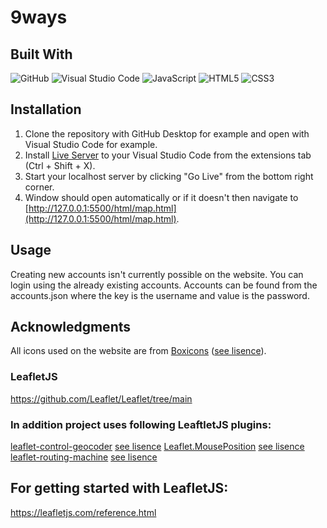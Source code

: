 # 9ways

## Built With
![GitHub](https://img.shields.io/badge/github-%23121011.svg?style=for-the-badge&logo=github&logoColor=white)
![Visual Studio Code](https://img.shields.io/badge/Visual%20Studio%20Code-0078d7.svg?style=for-the-badge&logo=visual-studio-code&logoColor=white) ![JavaScript](https://img.shields.io/badge/javascript-%23323330.svg?style=for-the-badge&logo=javascript&logoColor=%23F7DF1E)
![HTML5](https://img.shields.io/badge/html5-%23E34F26.svg?style=for-the-badge&logo=html5&logoColor=white)
![CSS3](https://img.shields.io/badge/css3-%231572B6.svg?style=for-the-badge&logo=css3&logoColor=white)

## Installation
1. Clone the repository with GitHub Desktop for example and open with Visual Studio Code for example.
2. Install [Live Server](https://marketplace.visualstudio.com/items?itemName=ritwickdey.LiveServer) to your Visual Studio Code from the extensions tab (Ctrl + Shift + X).
3. Start your localhost server by clicking "Go Live" from the bottom right corner.
4. Window should open automatically or if it doesn't then navigate to [http://127.0.0.1:5500/html/map.html](http://127.0.0.1:5500/html/map.html).

## Usage
Creating new accounts isn't currently possible on the website. 
You can login using the already existing accounts. 
Accounts can be found from the accounts.json where the key is the username and value is the password.

## Acknowledgments
All icons used on the website are from [Boxicons](https://boxicons.com/) ([see lisence](https://boxicons.com/usage#license)).

### LeafletJS
https://github.com/Leaflet/Leaflet/tree/main

### In addition project uses following LeaftletJS plugins:
[leaflet-control-geocoder](https://github.com/perliedman/leaflet-control-geocoder) [see lisence](https://github.com/perliedman/leaflet-control-geocoder?tab=BSD-2-Clause-1-ov-file)
[Leaflet.MousePosition](https://github.com/ardhi/Leaflet.MousePosition) [see lisence](https://github.com/ardhi/Leaflet.MousePosition/blob/master/MIT-LICENCE.txt)
[leaflet-routing-machine](https://github.com/perliedman/leaflet-routing-machine?tab=License-1-ov-file) [see lisence](https://github.com/perliedman/leaflet-routing-machine?tab=License-1-ov-file)

## For getting started with LeafletJS:
https://leafletjs.com/reference.html
